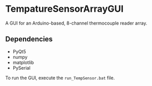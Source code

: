 # TempatureSensorArrayGUI
A GUI for an Arduino-based, 8-channel thermocouple reader array.

## Dependencies
* PyQt5
* numpy
* matplotlib
* PySerial

To run the GUI, execute the `run_TempSensor.bat` file.

